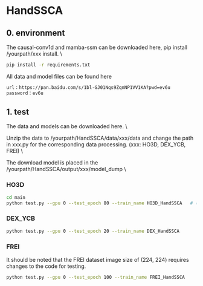 # HandSSCA

## 0. environment
The causal-conv1d and mamba-ssm can be downloaded here, pip install /yourpath/xxx install.  \

``` bash
pip install -r requirements.txt
```
All data and model files can be found here 
``` bash
url：https://pan.baidu.com/s/1bl-GJ01Nqs9ZqnNP1VV1KA?pwd=ev6u 
password：ev6u 
```

## 1. test
The data and models can be downloaded here. \

Unzip the data to /yourpath/HandSSCA/data/xxx/data and change the path in xxx.py for the corresponding data processing. (xxx: HO3D, DEX_YCB, FREI)  \

The download model is placed in the /yourpath/HandSSCA/output/xxx/model_dump    \

### HO3D
``` bash
cd main
python test.py --gpu 0 --test_epoch 80 --train_name HO3D_HandSSCA   # (--test_epoch Indicates the number of epochs, --train_name Indicates the name of the folder in output)
```
### DEX_YCB
``` bash
python test.py --gpu 0 --test_epoch 20 --train_name DEX_HandSSCA
```
### FREI
It should be noted that the FREI dataset image size of (224, 224) requires changes to the code for testing.
``` bash
python test.py --gpu 0 --test_epoch 100 --train_name FREI_HandSSCA
```

